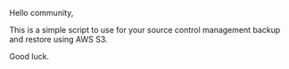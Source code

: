 Hello community,

This is a simple script to use for your source control management backup and restore using AWS S3.

Good luck.
